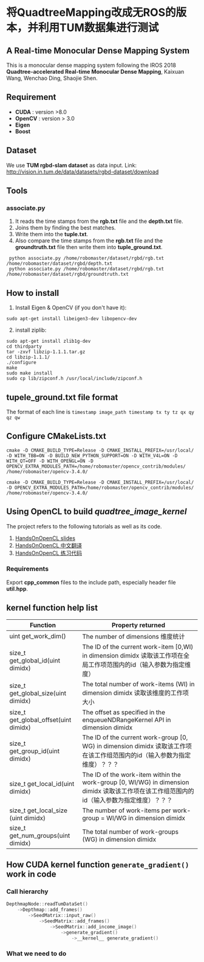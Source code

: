# 将QuadtreeMapping改成无ROS的版本，并利用TUM数据集进行测试
## A Real-time Monocular Dense Mapping System

This is a monocular dense mapping system following the IROS 2018  **Quadtree-accelerated Real-time Monocular Dense Mapping**, Kaixuan Wang, Wenchao Ding, Shaojie Shen.

## Requirement

- **CUDA** : version >8.0
- **OpenCV** : version > 3.0
- **Eigen**
- **Boost**

## Dataset 

We use **TUM rgbd-slam dataset** as data input. Link: http://vision.in.tum.de/data/datasets/rgbd-dataset/download

## Tools 

### associate.py
1. It reads the time stamps from the **rgb.txt** file and the **depth.txt** file.
2. Joins them by finding the best matches.
3. Write them into the **tuple.txt**.
4. Also compare the time stamps from the **rgb.txt** file and the **groundtruth.txt** file then write them into **tuple_ground.txt**.

```shell script
 python associate.py /home/robomaster/dataset/rgbd/rgb.txt /home/robomaster/dataset/rgbd/depth.txt 
 python associate.py /home/robomaster/dataset/rgbd/rgb.txt /home/robomaster/dataset/rgbd/groundtruth.txt
```


## How to install 

1. Install Eigen & OpenCV (if you don't have it):
```shell script
sudo apt-get install libeigen3-dev libopencv-dev
```
2. install ziplib:
```shell script
sudo apt-get install zlib1g-dev
cd thirdparty
tar -zxvf libzip-1.1.1.tar.gz
cd libzip-1.1.1/
./configure
make
sudo make install
sudo cp lib/zipconf.h /usr/local/include/zipconf.h
```

## tupele_ground.txt file format
The format of each line is `timestamp image_path timestamp tx ty tz qx qy qz qw`

## Configure CMakeLists.txt

```shell script
cmake -D CMAKE_BUILD_TYPE=Release -D CMAKE_INSTALL_PREFIX=/usr/local/ -D WITH_TBB=ON -D BUILD_NEW_PYTHON_SUPPORT=ON -D WITH_V4L=ON -D WITH_QT=OFF -D WITH_OPENGL=ON -D OPENCV_EXTRA_MODULES_PATH=/home/robomaster/opencv_contrib/modules/ /home/robomaster/opencv-3.4.0/

cmake -D CMAKE_BUILD_TYPE=Release -D CMAKE_INSTALL_PREFIX=/usr/local/ -D OPENCV_EXTRA_MODULES_PATH=/home/robomaster/opencv_contrib/modules/ /home/robomaster/opencv-3.4.0/
```

## Using OpenCL to build *quadtree_image_kernel*

The project refers to the following tutorials as well as its code.
1. [HandsOnOpenCL slides](https://github.com/HandsOnOpenCL/Lecture-Slides)
2. [HandsOnOpenCL 中文翻译](https://github.com/Kivy-CN/HandsOnOpenCL_CN)
3. [HandsOnOpenCL 练习代码](https://github.com/HandsOnOpenCL/Exercises-Solutions.git)

### Requirements
Export **cpp_common** files to the include path, especially header file **util.hpp**.

## kernel function help list

| Function                              | Property returned                                                                                                                         |
|---------------------------------------|-------------------------------------------------------------------------------------------------------------------------------------------|
| uint get_work_dim()                   | The number of dimensions 维度统计                                                                                                         |
| size_t get_global_id(uint dimidx)     | The ID of the current work-item [0,WI) in dimension dimidx 读取该工作项在全局工作项范围内的id（输入参数为指定维度）                       |
| size_t get_global_size(uint dimidx)   | The total number of work-items (WI) in dimension dimidx 读取该维度的工作项大小                                                            |
| size_t get_global_offset(uint dimidx) | The offset as specified in the enqueueNDRangeKernel API in dimension dimidx                                                               |
| size_t get_group_id(uint dimidx)      | The ID of the current work-group [0, WG) in dimension dimidx 读取该工作项在该工作组范围内的id（输入参数为指定维度）？？？                 |
| size_t get_local_id(uint dimidx)      | The ID of the work-item within the work-group [0, WI/WG) in dimension dimidx 读取该工作项在该工作组范围内的id（输入参数为指定维度）？？？ |
| size_t get_local_size (uint dimidx)   | The number of work-items per work-group = WI/WG in dimension dimidx                                                                       |
| size_t get_num_groups(uint dimidx)    | The total number of work-groups (WG) in dimension dimidx                                                                                  |

## How CUDA kernel function `generate_gradient()` work in code

### Call hierarchy
```c++
DepthmapNode::readTumDataSet()
    ->Depthmap::add_frames()
        ->SeedMatrix::input_raw()
            ->SeedMatrix::add_frames()
                ->SeedMatrix::add_income_image()
                    ->generate_gradient()
                        ->__kernel__ generate_gradient()
```
### What we need to do 